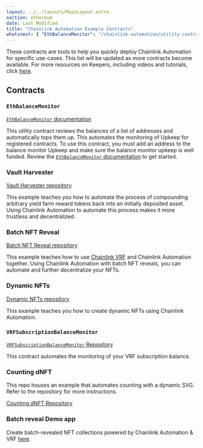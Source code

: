 ```yaml
---
layout: ../../layouts/MainLayout.astro
section: ethereum
date: Last Modified
title: "Chainlink Automation Example Contracts"
whatsnext: { "EthBalanceMonitor": "/chainlink-automation/utility-contracts/" }
---
```


These contracts are tools to help you quickly deploy Chainlink Automation for specific use-cases. This list will be updated as more contracts become available. For more resources on Keepers, including videos and tutorials, click [here](/getting-started/other-tutorials).

## Contracts

### `EthBalanceMonitor`

[`EthBalanceMonitor` documentation](/chainlink-automation/utility-contracts)

This utility contract reviews the balances of a list of addresses and automatically tops them up. This automates the monitoring of Upkeep for registered contracts. To use this contract, you must add an address to the balance monitor Upkeep and make sure the balance monitor upkeep is well funded. Review the [`EthBalanceMonitor` documentation](/chainlink-automation/utility-contracts) to get started.

### Vault Harvester

[Vault Harvester repository](https://github.com/hackbg/chainlink-keepers-templates/tree/main/vault-harvester#chainlink-keepers-template-vault-harvester)

This example teaches you how to automate the process of compounding arbitrary yield farm reward tokens back into an initially deposited asset. Using Chainlink Automation to automate this process makes it more trustless and decentralized.

### Batch NFT Reveal

[Batch NFT Reveal repository](https://github.com/hackbg/chainlink-keepers-templates/tree/main/batch-nft-reveal#chainlink-keepers-template-batch-nft-reveal)

This example teaches how to use [Chainlink VRF](/vrf/v2/introduction/) and Chainlink Automation together. Using Chainlink Automation with batch NFT reveals, you can automate and further decentralize your NFTs.

### Dynamic NFTs

[Dynamic NFTs repository](https://github.com/smartcontractkit/smart-contract-examples/tree/main/dynamic-nft#dynamic-nfts)

<YouTube id="https://www.youtube.com/watch?v=E7Rm1LUKhj4" />

This example teaches you how to create dynamic NFTs using Chainlink Automation.

### `VRFSubscriptionBalanceMonitor`

[`VRFSubscriptionBalanceMonitor` Repository](https://github.com/smartcontractkit/chainlink/blob/vrf-subscription-balance-monitor/contracts/src/v0.8/upkeeps/VRFSubscriptionBalanceMonitor.sol)

This contract automates the monitoring of your VRF subscription balance.

### Counting dNFT

This repo houses an example that automates counting with a dynamic SVG. Refer to the repository for more instructions.

[Counting dNFT Repository](https://github.com/smartcontractkit/smart-contract-examples/tree/main/counting-svg)

### Batch reveal Demo app

Create batch-revealed NFT collections powered by Chainlink Automation & VRF [here](https://automation.chainlink-demo.app/).
